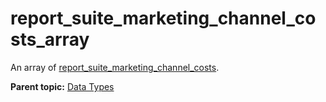 # report\_suite\_marketing\_channel\_costs\_array

An array of [report\_suite\_marketing\_channel\_costs](r_report_suite_marketing_channel_costs.md#).

**Parent topic:** [Data Types](../data_types/c_datatypes.md)

